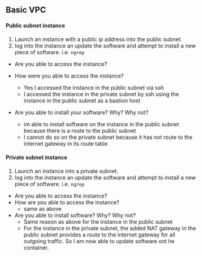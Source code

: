## Basic VPC

#### Public subnet instance
1. Launch an instance with a public ip address into the public subnet.
2. log into the instance an update the software and attempt to install a new piece of software. i.e. `ngrep`

* Are you able to access the instance?
* How were you able to access the instance?
  * Yes I accessed the instance in the public subnet  via ssh
  * I accessed the instance in the private subnet by ssh using the instance in the public subnet as a bastion host 
  
* Are you able to install your software? Why? Why not?
  * im able to install software on the instance in the public subnet because there is a route to the public subnet 
  * I cannot do so on the private subnet because it has not route to the internet gateway in its route table 


#### Private subnet instance
1. Launch an instance into a private subnet.
2. log into the instance an update the software and attempt to install a new piece of software. i.e. `ngrep`

* Are you able to access the instance?
* How are you able to access the instance?
  * same as above 
* Are you able to install software? Why? Why not?
  * Same reason as above for the instance in the public subnet
  * For the instance in the private subnet, the added NAT gateway in the public subnet provides a route to the internet gateway for all outgoing traffic. So I am now able to update software ont he container.